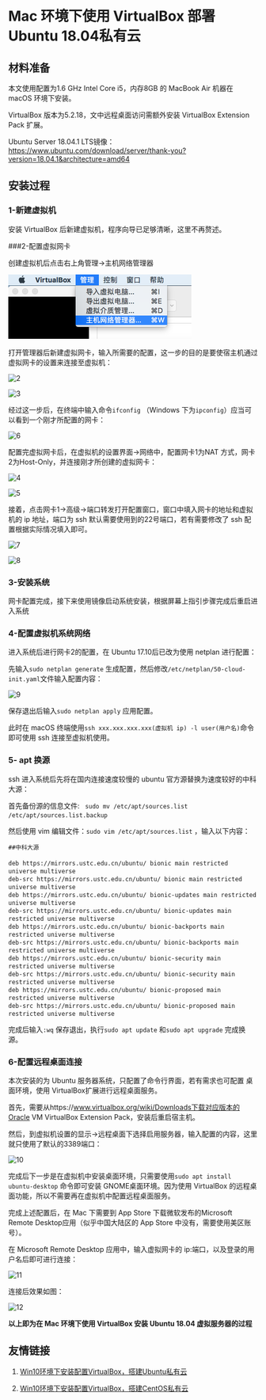 

# Mac 环境下使用 VirtualBox 部署 Ubuntu 18.04私有云

## 材料准备

本文使用配置为1.6 GHz Intel Core i5，内存8GB 的 MacBook Air 机器在 macOS 环境下安装。

VirtualBox 版本为5.2.18，文中远程桌面访问需额外安装 VirtualBox Extension Pack 扩展。

Ubuntu Server 18.04.1 LTS镜像：https://www.ubuntu.com/download/server/thank-you?version=18.04.1&architecture=amd64

## 安装过程

### 1-新建虚拟机

安装 VirtualBox 后新建虚拟机，程序向导已足够清晰，这里不再赘述。

###2-配置虚拟网卡

创建虚拟机后点击右上角管理->主机网络管理器

![1](SC-virtualBox/1.png)

打开管理器后新建虚拟网卡，输入所需要的配置，这一步的目的是要使宿主机通过虚拟网卡的设置来连接至虚拟机：

![2](/Users/mig/Desktop/algorithm-blog/SC-virtualBox/2.png)

![3](/Users/mig/Desktop/algorithm-blog/SC-virtualBox/3.png)

经过这一步后，在终端中输入命令`ifconfig` （Windows 下为`ipconfig`）应当可以看到一个刚才所配置的网卡：

![6](/Users/mig/Desktop/algorithm-blog/SC-virtualBox/6.png)

配置完虚拟网卡后，在虚拟机的设置界面->网络中，配置网卡1为NAT 方式，网卡2为Host-Only，并连接刚才所创建的虚拟网卡：

![4](/Users/mig/Desktop/algorithm-blog/SC-virtualBox/4.png)



![5](/Users/mig/Desktop/algorithm-blog/SC-virtualBox/5.png)

接着，点击网卡1->高级->端口转发打开配置窗口，窗口中填入网卡的地址和虚拟机的 ip 地址，端口为 ssh 默认需要使用到的22号端口，若有需要修改了 ssh 配置根据实际情况填入即可。

![7](/Users/mig/Desktop/algorithm-blog/SC-virtualBox/7.png)

![8](/Users/mig/Desktop/algorithm-blog/SC-virtualBox/8.png)

### 3-安装系统

网卡配置完成，接下来使用镜像启动系统安装，根据屏幕上指引步骤完成后重启进入系统

### 4-配置虚拟机系统网络

进入系统后进行网卡2的配置，在 Ubuntu 17.10后已改为使用 netplan 进行配置：

先输入`sudo netplan generate` 生成配置，然后修改`/etc/netplan/50-cloud-init.yaml`文件输入配置内容：

![9](/Users/mig/Desktop/algorithm-blog/SC-virtualBox/9.png)

保存退出后输入`sudo netplan apply` 应用配置。

此时在 macOS 终端使用`ssh xxx.xxx.xxx.xxx(虚拟机 ip) -l user(用户名)`命令即可使用 ssh 连接至虚拟机使用。

### 5- apt 换源

ssh 进入系统后先将在国内连接速度较慢的 ubuntu 官方源替换为速度较好的中科大源：

首先备份源的信息文件: ` sudo mv /etc/apt/sources.list /etc/apt/sources.list.backup` 

然后使用 vim 编辑文件：`sudo vim /etc/apt/sources.list` ，输入以下内容：

```
##中科大源

deb https://mirrors.ustc.edu.cn/ubuntu/ bionic main restricted universe multiverse
deb-src https://mirrors.ustc.edu.cn/ubuntu/ bionic main restricted universe multiverse
deb https://mirrors.ustc.edu.cn/ubuntu/ bionic-updates main restricted universe multiverse
deb-src https://mirrors.ustc.edu.cn/ubuntu/ bionic-updates main restricted universe multiverse
deb https://mirrors.ustc.edu.cn/ubuntu/ bionic-backports main restricted universe multiverse
deb-src https://mirrors.ustc.edu.cn/ubuntu/ bionic-backports main restricted universe multiverse
deb https://mirrors.ustc.edu.cn/ubuntu/ bionic-security main restricted universe multiverse
deb-src https://mirrors.ustc.edu.cn/ubuntu/ bionic-security main restricted universe multiverse
deb https://mirrors.ustc.edu.cn/ubuntu/ bionic-proposed main restricted universe multiverse
deb-src https://mirrors.ustc.edu.cn/ubuntu/ bionic-proposed main restricted universe multiverse
```

完成后输入`:wq` 保存退出，执行`sudo apt update` 和`sudo apt upgrade` 完成换源。

### 6-配置远程桌面连接

本次安装的为 Ubuntu 服务器系统，只配置了命令行界面，若有需求也可配置 桌面环境，使用 VirtualBox扩展进行远程桌面服务。

首先，需要从https://www.virtualbox.org/wiki/Downloads下载对应版本的Oracle VM VirtualBox Extension Pack，安装后重启宿主机。

然后，到虚拟机设置的显示->远程桌面下选择启用服务器，输入配置的内容，这里就只使用了默认的3389端口：

![10](/Users/mig/Desktop/algorithm-blog/SC-virtualBox/10.png)

完成后下一步是在虚拟机中安装桌面环境，只需要使用`sudo apt install ubuntu-desktop` 命令即可安装 GNOME桌面环境。因为使用 VirtualBox 的远程桌面功能，所以不需要再在虚拟机中配置远程桌面服务。

完成上述配置后，在 Mac 下需要到 App Store 下载微软发布的Microsoft Remote Desktop应用（似乎中国大陆区的 App Store 中没有，需要使用美区账号）。

在 Microsoft Remote Desktop 应用中，输入虚拟网卡的 ip:端口，以及登录的用户名后即可进行连接：

![11](/Users/mig/Desktop/algorithm-blog/SC-virtualBox/11.png)

连接后效果如图：

![12](/Users/mig/Desktop/algorithm-blog/SC-virtualBox/12.png)



**以上即为在 Mac 环境下使用 VirtualBox 安装 Ubuntu 18.04 虚拟服务器的过程**



## 友情链接

1. [Win10环境下安装配置VirtualBox，搭建Ubuntu私有云](https://palette25.github.io/2018/09/08/Serive-Computing-Install-Personal-Cloud/)

2. [Win10环境下安装配置VirtualBox，搭建CentOS私有云](<https://krazymud.github.io/2018/09/09/vbox-cfg/>)